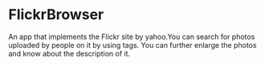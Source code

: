 # FlickrBrowser
An app that implements the Flickr site by yahoo.You can search for photos uploaded by people on it by using tags.
You can further enlarge the photos and know about the description of it.
